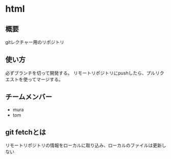 # html

## 概要
gitレクチャー用のリポジトリ

## 使い方
必ずブランチを切って開発する。
リモートリポジトリにpushしたら、プルリクエストを使ってマージする。

## チームメンバー
* mura
* tom

## git fetchとは
リモートリポジトリの情報をローカルに取り込み、ローカルのファイルは更新しない